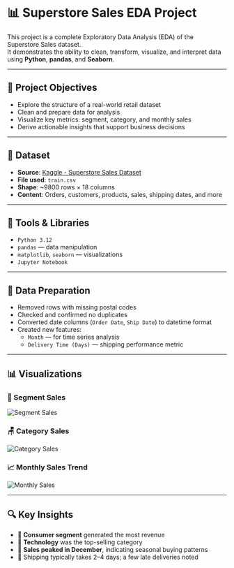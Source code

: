 # 📊 Superstore Sales EDA Project

This project is a complete Exploratory Data Analysis (EDA) of the Superstore Sales dataset.  
It demonstrates the ability to clean, transform, visualize, and interpret data using **Python**, **pandas**, and **Seaborn**.

---

## 🎯 Project Objectives

- Explore the structure of a real-world retail dataset
- Clean and prepare data for analysis
- Visualize key metrics: segment, category, and monthly sales
- Derive actionable insights that support business decisions

---

## 📁 Dataset

- **Source**: [Kaggle - Superstore Sales Dataset](https://www.kaggle.com/datasets/surajjha101/stores-area-and-sales-data)
- **File used**: `train.csv`
- **Shape**: ~9800 rows × 18 columns
- **Content**: Orders, customers, products, sales, shipping dates, and more

---

## 🧰 Tools & Libraries

- `Python 3.12`
- `pandas` — data manipulation
- `matplotlib`, `seaborn` — visualizations
- `Jupyter Notebook`

---

## 🧼 Data Preparation

- Removed rows with missing postal codes
- Checked and confirmed no duplicates
- Converted date columns (`Order Date`, `Ship Date`) to datetime format
- Created new features:
  - `Month` — for time series analysis
  - `Delivery Time (Days)` — shipping performance metric

---

## 📊 Visualizations

### 🧍 Segment Sales
![Segment Sales](graphs/segment_sales.png)

### 🪑 Category Sales
![Category Sales](graphs/category_sales.png)

### 📈 Monthly Sales Trend
![Monthly Sales](graphs/monthly_sales.png)

---

## 🔍 Key Insights

- 🔹 **Consumer segment** generated the most revenue
- 🔹 **Technology** was the top-selling category
- 🔹 **Sales peaked in December**, indicating seasonal buying patterns
- 🔹 Shipping typically takes 2–4 days; a few late deliveries noted


